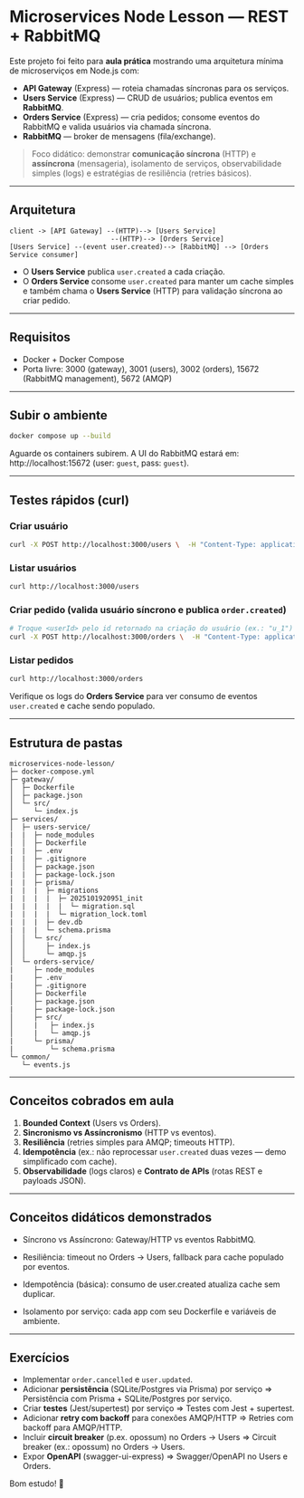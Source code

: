 # Microservices Node Lesson — REST + RabbitMQ

Este projeto foi feito para **aula prática** mostrando uma arquitetura mínima de microserviços em Node.js com:
- **API Gateway** (Express) — roteia chamadas síncronas para os serviços.
- **Users Service** (Express) — CRUD de usuários; publica eventos em **RabbitMQ**.
- **Orders Service** (Express) — cria pedidos; consome eventos do RabbitMQ e valida usuários via chamada síncrona.
- **RabbitMQ** — broker de mensagens (fila/exchange).

> Foco didático: demonstrar **comunicação síncrona** (HTTP) e **assíncrona** (mensageria), isolamento de serviços, observabilidade simples (logs) e estratégias de resiliência (retries básicos).

---

## Arquitetura

```
client -> [API Gateway] --(HTTP)--> [Users Service]
                         --(HTTP)--> [Orders Service]
[Users Service] --(event user.created)--> [RabbitMQ] --> [Orders Service consumer]
```

- O **Users Service** publica `user.created` a cada criação.
- O **Orders Service** consome `user.created` para manter um cache simples e também chama o **Users Service** (HTTP) para validação síncrona ao criar pedido.

---

## Requisitos

- Docker + Docker Compose
- Porta livre: 3000 (gateway), 3001 (users), 3002 (orders), 15672 (RabbitMQ management), 5672 (AMQP)

---

## Subir o ambiente

```bash
docker compose up --build
```
Aguarde os containers subirem. A UI do RabbitMQ estará em: http://localhost:15672 (user: `guest`, pass: `guest`).

---

## Testes rápidos (curl)

### Criar usuário
```bash
curl -X POST http://localhost:3000/users \  -H "Content-Type: application/json" \  -d '{"name":"Bruno Nascimento","email":"bruno@example.com"}'
```

### Listar usuários
```bash
curl http://localhost:3000/users
```

### Criar pedido (valida usuário síncrono e publica `order.created`)
```bash
# Troque <userId> pelo id retornado na criação do usuário (ex.: "u_1")
curl -X POST http://localhost:3000/orders \  -H "Content-Type: application/json" \  -d '{"userId":"u_1","items":[{"sku":"BOOK-123","qty":2}], "total": 120.50}'
```

### Listar pedidos
```bash
curl http://localhost:3000/orders
```

Verifique os logs do **Orders Service** para ver consumo de eventos `user.created` e cache sendo populado.

---

## Estrutura de pastas

```
microservices-node-lesson/
├─ docker-compose.yml
├─ gateway/
│  ├─ Dockerfile
│  ├─ package.json
│  └─ src/
│     └─ index.js
├─ services/
│  ├─ users-service/
|  |  ├─ node_modules
│  │  ├─ Dockerfile
|  |  ├─ .env
|  |  ├─ .gitignore
│  │  ├─ package.json
|  |  ├─ package-lock.json
|  |  ├─ prisma/
|  |  |  ├─ migrations
|  |  |  |  ├─ 2025101920951_init
|  |  |  |  |  └─ migration.sql
|  |  |  |  └─ migration_lock.toml
|  |  |  ├─ dev.db
|  |  |  └─ schema.prisma
│  │  └─ src/
│  │     ├─ index.js
│  │     └─ amqp.js
│  └─ orders-service/
|     ├─ node_modules
|     ├─ .env
|     ├─ .gitignore
│     ├─ Dockerfile
│     ├─ package.json
|     ├─ package-lock.json
│     ├─ src/
│     |   ├─ index.js
│     |   └─ amqp.js
|     └─ prisma/
|         └─ schema.prisma
└─ common/
   └─ events.js
```

---

## Conceitos cobrados em aula

1. **Bounded Context** (Users vs Orders).
2. **Sincronismo vs Assíncronismo** (HTTP vs eventos).
3. **Resiliência** (retries simples para AMQP; timeouts HTTP).
4. **Idempotência** (ex.: não reprocessar `user.created` duas vezes — demo simplificado com cache).
5. **Observabilidade** (logs claros) e **Contrato de APIs** (rotas REST e payloads JSON).


---

## Conceitos didáticos demonstrados

- Síncrono vs Assíncrono: Gateway/HTTP vs eventos RabbitMQ.

- Resiliência: timeout no Orders → Users, fallback para cache populado por eventos.

- Idempotência (básica): consumo de user.created atualiza cache sem duplicar.

- Isolamento por serviço: cada app com seu Dockerfile e variáveis de ambiente.

---

## Exercícios

- Implementar `order.cancelled` e `user.updated`.
- Adicionar **persistência** (SQLite/Postgres via Prisma) por serviço => Persistência com Prisma + SQLite/Postgres por serviço.
- Criar **testes** (Jest/supertest) por serviço => Testes com Jest + supertest.
- Adicionar **retry com backoff** para conexões AMQP/HTTP => Retries com backoff para AMQP/HTTP.
- Incluir **circuit breaker** (p.ex. opossum) no Orders → Users => Circuit breaker (ex.: opossum) no Orders → Users.
- Expor **OpenAPI** (swagger-ui-express) => Swagger/OpenAPI no Users e Orders.



Bom estudo! 🚀
